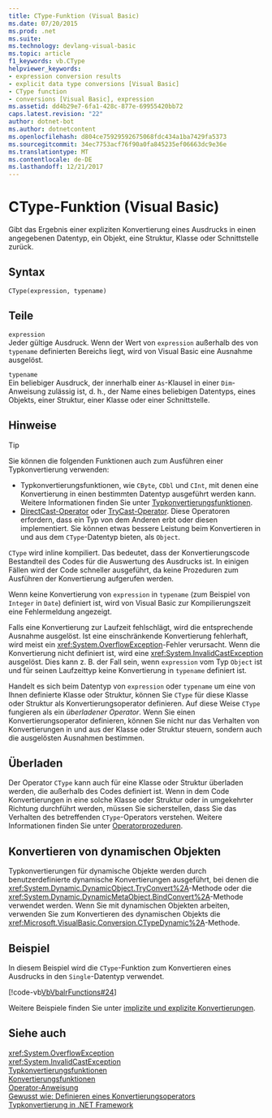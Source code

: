 ```yaml
---
title: CType-Funktion (Visual Basic)
ms.date: 07/20/2015
ms.prod: .net
ms.suite: 
ms.technology: devlang-visual-basic
ms.topic: article
f1_keywords: vb.CType
helpviewer_keywords:
- expression conversion results
- explicit data type conversions [Visual Basic]
- CType function
- conversions [Visual Basic], expression
ms.assetid: dd4b29e7-6fa1-428c-877e-69955420bb72
caps.latest.revision: "22"
author: dotnet-bot
ms.author: dotnetcontent
ms.openlocfilehash: d804ce75929592675068fdc434a1ba7429fa5373
ms.sourcegitcommit: 34ec7753acf76f90a0fa845235ef06663dc9e36e
ms.translationtype: MT
ms.contentlocale: de-DE
ms.lasthandoff: 12/21/2017
---
```

# <a name="ctype-function-visual-basic"></a>CType-Funktion (Visual Basic)
Gibt das Ergebnis einer expliziten Konvertierung eines Ausdrucks in einen angegebenen Datentyp, ein Objekt, eine Struktur, Klasse oder Schnittstelle zurück.  
  
## <a name="syntax"></a>Syntax  
  
```  
CType(expression, typename)  
```  
  
## <a name="parts"></a>Teile  
 `expression`  
 Jeder gültige Ausdruck. Wenn der Wert von `expression` außerhalb des von `typename` definierten Bereichs liegt, wird von Visual Basic eine Ausnahme ausgelöst.  
  
 `typename`  
 Ein beliebiger Ausdruck, der innerhalb einer `As`-Klausel in einer `Dim`-Anweisung zulässig ist, d. h., der Name eines beliebigen Datentyps, eines Objekts, einer Struktur, einer Klasse oder einer Schnittstelle.  
  
## <a name="remarks"></a>Hinweise  
  
> [!TIP]
>  Sie können die folgenden Funktionen auch zum Ausführen einer Typkonvertierung verwenden:  
>   
>  -   Typkonvertierungsfunktionen, wie `CByte`, `CDbl` und `CInt`, mit denen eine Konvertierung in einen bestimmten Datentyp ausgeführt werden kann. Weitere Informationen finden Sie unter [Typkonvertierungsfunktionen](../../../visual-basic/language-reference/functions/type-conversion-functions.md).  
> -   [DirectCast-Operator](../../../visual-basic/language-reference/operators/directcast-operator.md) oder [TryCast-Operator](../../../visual-basic/language-reference/operators/trycast-operator.md). Diese Operatoren erfordern, dass ein Typ von dem Anderen erbt oder diesen implementiert. Sie können etwas bessere Leistung beim Konvertieren in und aus dem `CType`-Datentyp bieten, als `Object`.  
  
 `CType` wird inline kompiliert. Das bedeutet, dass der Konvertierungscode Bestandteil des Codes für die Auswertung des Ausdrucks ist. In einigen Fällen wird der Code schneller ausgeführt, da keine Prozeduren zum Ausführen der Konvertierung aufgerufen werden.  
  
 Wenn keine Konvertierung von `expression` in `typename` (zum Beispiel von `Integer` in `Date`) definiert ist, wird von Visual Basic zur Kompilierungszeit eine Fehlermeldung angezeigt.  
  
 Falls eine Konvertierung zur Laufzeit fehlschlägt, wird die entsprechende Ausnahme ausgelöst. Ist eine einschränkende Konvertierung fehlerhaft, wird meist ein <xref:System.OverflowException>-Fehler verursacht. Wenn die Konvertierung nicht definiert ist, wird eine <xref:System.InvalidCastException> ausgelöst. Dies kann z. B. der Fall sein, wenn `expression` vom Typ `Object` ist und für seinen Laufzeittyp keine Konvertierung in `typename` definiert ist.  
  
 Handelt es sich beim Datentyp von `expression` oder `typename` um eine von Ihnen definierte Klasse oder Struktur, können Sie `CType` für diese Klasse oder Struktur als Konvertierungsoperator definieren. Auf diese Weise `CType` fungieren als ein *überladener Operator*. Wenn Sie einen Konvertierungsoperator definieren, können Sie nicht nur das Verhalten von Konvertierungen in und aus der Klasse oder Struktur steuern, sondern auch die ausgelösten Ausnahmen bestimmen.  
  
## <a name="overloading"></a>Überladen  
 Der Operator `CType` kann auch für eine Klasse oder Struktur überladen werden, die außerhalb des Codes definiert ist. Wenn in dem Code Konvertierungen in eine solche Klasse oder Struktur oder in umgekehrter Richtung durchführt werden, müssen Sie sicherstellen, dass Sie das Verhalten des betreffenden `CType`-Operators verstehen. Weitere Informationen finden Sie unter [Operatorprozeduren](../../../visual-basic/programming-guide/language-features/procedures/operator-procedures.md).  
  
## <a name="converting-dynamic-objects"></a>Konvertieren von dynamischen Objekten  
 Typkonvertierungen für dynamische Objekte werden durch benutzerdefinierte dynamische Konvertierungen ausgeführt, bei denen die <xref:System.Dynamic.DynamicObject.TryConvert%2A>-Methode oder die <xref:System.Dynamic.DynamicMetaObject.BindConvert%2A>-Methode verwendet werden. Wenn Sie mit dynamischen Objekten arbeiten, verwenden Sie zum Konvertieren des dynamischen Objekts die <xref:Microsoft.VisualBasic.Conversion.CTypeDynamic%2A>-Methode.  
  
## <a name="example"></a>Beispiel  
 In diesem Beispiel wird die `CType`-Funktion zum Konvertieren eines Ausdrucks in den `Single`-Datentyp verwendet.  
  
 [!code-vb[VbVbalrFunctions#24](../../../visual-basic/language-reference/functions/codesnippet/VisualBasic/ctype-function_1.vb)]  
  
 Weitere Beispiele finden Sie unter [implizite und explizite Konvertierungen](../../../visual-basic/programming-guide/language-features/data-types/implicit-and-explicit-conversions.md).  
  
## <a name="see-also"></a>Siehe auch  
 <xref:System.OverflowException>  
 <xref:System.InvalidCastException>  
 [Typkonvertierungsfunktionen](../../../visual-basic/language-reference/functions/type-conversion-functions.md)  
 [Konvertierungsfunktionen](../../../visual-basic/language-reference/functions/conversion-functions.md)  
 [Operator-Anweisung](../../../visual-basic/language-reference/statements/operator-statement.md)  
 [Gewusst wie: Definieren eines Konvertierungsoperators](../../../visual-basic/programming-guide/language-features/procedures/how-to-define-a-conversion-operator.md)  
 [Typkonvertierung in .NET Framework](../../../standard/base-types/type-conversion.md)
